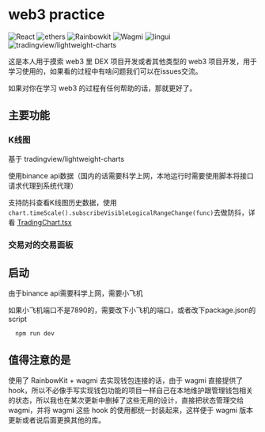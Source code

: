 # web3 practice

![React](https://img.shields.io/badge/React-v19.1.1-blue)
![ethers](https://img.shields.io/badge/ethers-v6.15.0-blue)
![Rainbowkit](https://img.shields.io/badge/Rainbowkit-v2.2.8-blue)
![Wagmi](https://img.shields.io/badge/Wagmi-v2.16.9-blue)
![lingui](https://img.shields.io/badge/lingui-v5.1.0-blue)
![tradingview/lightweight-charts](https://img.shields.io/badge/tradingview/lightweightCharts-v5.0.8-blue)


这是本人用于摸索 web3 里 DEX 项目开发或者其他类型的 web3 项目开发，用于学习使用的，如果看的过程中有啥问题我们可以在issues交流。

如果对你在学习 web3 的过程有任何帮助的话，那就更好了。


## 主要功能

### K线图

基于 tradingview/lightweight-charts

使用binance api数据（国内的话需要科学上网，本地运行时需要使用脚本将接口请求代理到系统代理）

支持防抖查看K线图历史数据，使用`chart.timeScale().subscribeVisibleLogicalRangeChange(func)`去做防抖，详看 [TradingChart.tsx](./src/components/TradingChart.tsx)

### 交易对的交易面板

## 启动

由于binance api需要科学上网，需要小飞机

如果小飞机端口不是7890的，需要改下小飞机的端口，或者改下package.json的script

```shell
  npm run dev
```

## 值得注意的是

使用了 RainbowKit + wagmi 去实现钱包连接的话，由于 wagmi 直接提供了 hook，所以不必像手写实现钱包功能的项目一样自己在本地维护跟管理钱包相关的状态，所以我也在某次更新中删掉了这些无用的设计，直接把状态管理交给 wagmi，并将 wagmi 这些 hook 的使用都统一封装起来，这样便于 wagmi 版本更新或者说后面更换其他的库。